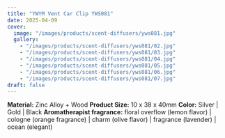 ```yaml
---
title: "YWYM Vent Car Clip YWS081"
date: 2025-04-09
cover:
  image: "/images/products/scent-diffusers/yws081.jpg"
  gallery:
    - "/images/products/scent-diffusers/yws081/02.jpg"
    - "/images/products/scent-diffusers/yws081/03.jpg"
    - "/images/products/scent-diffusers/yws081/04.jpg"
    - "/images/products/scent-diffusers/yws081/05.jpg"
    - "/images/products/scent-diffusers/yws081/06.jpg"
    - "/images/products/scent-diffusers/yws081/07.jpg"
draft: false
---
```

**Material:** Zinc Alloy + Wood
**Product Size:** 10 x 38 x 40mm
**Color:** Silver | Gold | Black
**Aromatherapist fragrance:** floral overflow (lemon flavor) | cologne (orange fragrance) | charm (olive flavor) | fragrance (lavender) | ocean (elegant)

